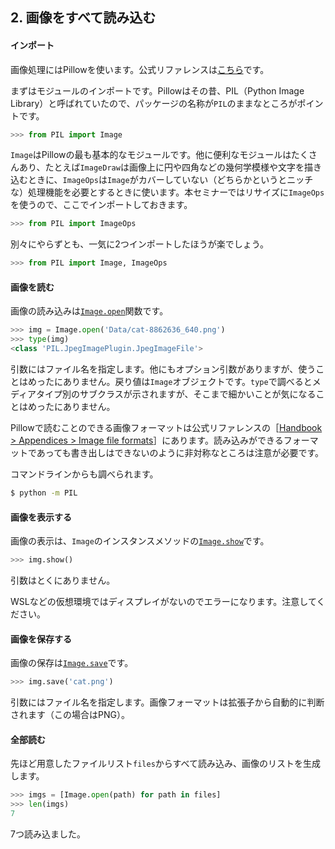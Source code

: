 ## 2. 画像をすべて読み込む

#### インポート

画像処理にはPillowを使います。公式リファレンスは[こちら](https://pillow.readthedocs.io/)です。

まずはモジュールのインポートです。Pillowはその昔、PIL（Python Image Library）と呼ばれていたので、パッケージの名称が`PIL`のままなところがポイントです。

```python
>>> from PIL import Image
```

`Image`はPillowの最も基本的なモジュールです。他に便利なモジュールはたくさんあり、たとえば`ImageDraw`は画像上に円や四角などの幾何学模様や文字を描き込むときに、`ImageOps`は`Image`がカバーしていない（どちらかというとニッチな）処理機能を必要とするときに使います。本セミナーではリサイズに`ImageOps`を使うので、ここでインポートしておきます。

```python
>>> from PIL import ImageOps
```

別々にやらずとも、一気に2つインポートしたほうが楽でしょう。

```python
>>> from PIL import Image, ImageOps
```


#### 画像を読む

画像の読み込みは[`Image.open`](https://pillow.readthedocs.io/en/stable/reference/Image.html#PIL.Image.open)関数です。

```python
>>> img = Image.open('Data/cat-8862636_640.png')
>>> type(img)
<class 'PIL.JpegImagePlugin.JpegImageFile'>
```

引数にはファイル名を指定します。他にもオプション引数がありますが、使うことはめったにありません。戻り値は`Image`オブジェクトです。`type`で調べるとメディアタイプ別のサブクラスが示されますが、そこまで細かいことが気になることはめったにありません。

Pillowで読むことのできる画像フォーマットは公式リファレンスの［[Handbook > Appendices > Image file formats](https://pillow.readthedocs.io/en/stable/handbook/image-file-formats.html#)］にあります。読み込みができるフォーマットであっても書き出しはできないのように非対称なところは注意が必要です。

コマンドラインからも調べられます。

```bash
$ python -m PIL
```


#### 画像を表示する

画像の表示は、`Image`のインスタンスメソッドの[`Image.show`](https://pillow.readthedocs.io/en/stable/reference/Image.html#PIL.Image.Image.show)です。

```python
>>> img.show()
```

引数はとくにありません。

WSLなどの仮想環境ではディスプレイがないのでエラーになります。注意してください。


#### 画像を保存する

画像の保存は[`Image.save`](https://pillow.readthedocs.io/en/stable/reference/Image.html#PIL.Image.Image.save)です。

```python
>>> img.save('cat.png')
```

引数にはファイル名を指定します。画像フォーマットは拡張子から自動的に判断されます（この場合はPNG）。


#### 全部読む

先ほど用意したファイルリスト`files`からすべて読み込み、画像のリストを生成します。

```python
>>> imgs = [Image.open(path) for path in files]
>>> len(imgs)
7
```

7つ読み込ました。
